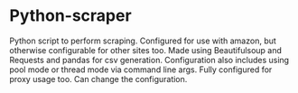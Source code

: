 # Python-scraper
Python script to perform scraping. 
Configured for use with amazon, but otherwise configurable for other sites too. 
Made using Beautifulsoup and Requests and pandas for csv generation.
Configuration also includes using pool mode or thread mode via command line args. 
Fully configured for proxy usage too. Can change the configuration. 
